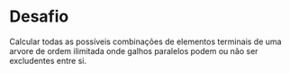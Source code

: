 # Desafio
Calcular todas as possíveis combinações de elementos terminais de uma arvore de ordem ilimitada onde galhos paralelos podem ou não ser excludentes entre si.
